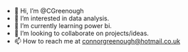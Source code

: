 - 👋 Hi, I’m @CGreenough
- 👀 I’m interested in data analysis. 
- 🌱 I’m currently learning power bi. 
- 💞️ I’m looking to collaborate on projects/ideas. 
- 📫 How to reach me at connorgreenough@hotmail.co.uk

<!---
CGreenough/CGreenough is a ✨ special ✨ repository because its `README.md` (this file) appears on your GitHub profile.
You can click the Preview link to take a look at your changes.
--->
